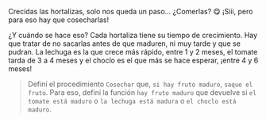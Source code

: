Crecidas las hortalizas, solo nos queda un paso… ¿Comerlas? :yum: ¡Siii, pero para eso hay que cosecharlas! 

¿Y cuándo se hace eso? Cada hortaliza tiene su tiempo de crecimiento. Hay que tratar de no sacarlas antes de que maduren, ni muy tarde y que se pudran. La lechuga es la que crece más rápido, entre 1 y 2 meses, el tomate tarda de 3 a 4 meses y el choclo es el que más se hace esperar, ¡entre 4 y 6 meses!

> Definí el procedimiento `Cosechar` que, `si hay fruto maduro`, `saque el fruto`. Para eso, definí la función `hay fruto maduro` que devuelve si `el tomate está maduro` o `la lechuga está madura` o `el choclo está maduro`.